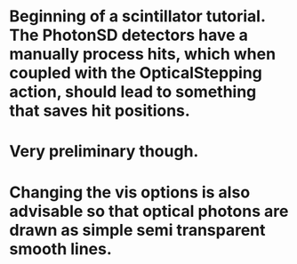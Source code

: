 # Beginning of a scintillator tutorial. The PhotonSD detectors have a manually process hits, which when coupled with the OpticalStepping action, should lead to something that saves hit positions.
# Very preliminary though.

# Changing the vis options is also advisable so that optical photons are drawn as simple semi transparent smooth lines.